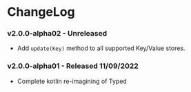 # ChangeLog

### v2.0.0-alpha02 - Unreleased

 - Add `update(Key)` method to all supported Key/Value stores. 

### v2.0.0-alpha01 - Released 11/09/2022

- Complete kotlin re-imagining of Typed
